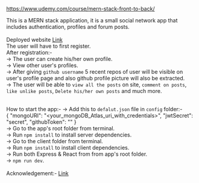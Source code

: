 https://www.udemy.com/course/mern-stack-front-to-back/

This is a MERN stack application, it is a small social network app that includes authentication, profiles and forum posts.<br><br>
Deployed website <a href="https://lit-crag-85547.herokuapp.com/">Link</a><br>
The user will have to first register.<br>
After registration:-<br>
    -> The user can create his/her own profile.<br>
    -> View other user's profiles.<br>
    -> After giving `github username` 5 recent repos of user will be visible on user's profile page and also github profile picture will also be extracted.<br>
    -> The user will be able to `view all the posts` on site, `comment on posts`, `like unlike posts`, `Delete his/her own posts` and much more.<br><br>

How to start the app:-
    -> Add this to `defalut.json` file in `config` folder:-<br>
    {
        "mongoURI": "<your_mongoDB_Atlas_uri_with_credentials>",
        "jwtSecret": "secret",
        "githubToken": "<yoursecrectaccesstoken>"
    }<br>
    -> Go to the app's root folder from terminal.<br>
    -> Run `npm install` to install server dependencies.<br>
    -> Go to the client folder from terminal.<br>
    -> Run `npm install` to install client dependencies.<br>
    -> Run both Express & React from from app's root folder.<br>
    -> `npm run dev`.<br><br>
Acknowledgement:- <a href="https://www.udemy.com/course/mern-stack-front-to-back/">Link</a>

